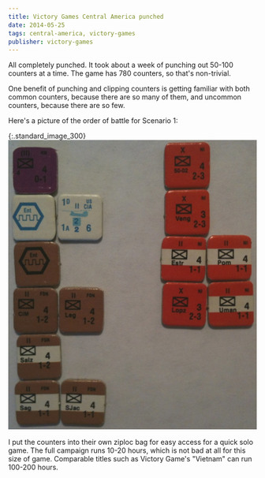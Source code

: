 ```yaml
---
title: Victory Games Central America punched
date: 2014-05-25
tags: central-america, victory-games
publisher: victory-games
---
```


All completely punched. It took about a week of punching out 50-100
counters at a time. The game has 780 counters, so that's non-trivial.

One benefit of punching and clipping counters is getting familiar with
both common counters, because there are so many of them, and uncommon
counters, because there are so few.

Here's a picture of the order of battle for Scenario 1:


{:.standard_image_300}
![OOB for Scenario 1](/images/ca_scenario1_oob.jpg)

I put the counters into their own ziploc bag for easy access for a quick
solo game. The full campaign runs 10-20 hours, which is not bad at
all for this size of game. Comparable titles such as Victory Game's
"Vietnam" can run 100-200 hours.
